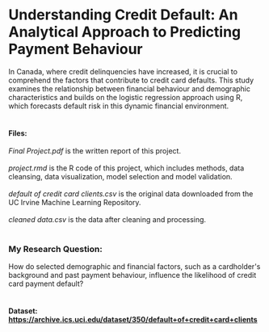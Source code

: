 # Understanding Credit Default: An Analytical Approach to Predicting Payment Behaviour
In Canada, where credit delinquencies have increased, it is crucial to comprehend the factors that contribute to credit card defaults. This study examines the relationship between financial behaviour and demographic characteristics and builds on the logistic regression approach using R, which forecasts default risk in this dynamic financial environment.
<br>
<br>
#### Files:
*Final Project.pdf* is the written report of this project.<br><br>
*project.rmd* is the R code of this project, which includes methods, data cleansing, data visualization, model selection and model validation.<br><br>
*default of credit card clients.csv* is the original data downloaded from the UC Irvine Machine Learning Repository.<br><br>
*cleaned data.csv* is the data after cleaning and processing.
<br>
<br>
### My Research Question: 
How do selected demographic and financial factors, such as a cardholder's background and past payment behaviour, influence the likelihood of credit card payment default?
<br>
<br>
#### Dataset: https://archive.ics.uci.edu/dataset/350/default+of+credit+card+clients
<br>
